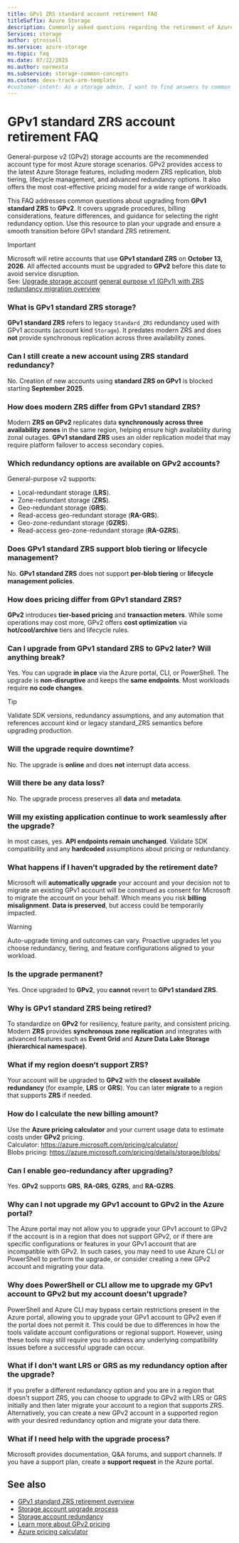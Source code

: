 ```yaml
---
title: GPv1 ZRS standard account retirement FAQ
titleSuffix: Azure Storage
description: Commonly asked questions regarding the retirement of Azure general-purpose v1 (GPv1) ZRS storage accounts and upgrading to GPv2.
Services: storage
author: gtrossell
ms.service: azure-storage
ms.topic: faq
ms.date: 07/22/2025
ms.author: normesta
ms.subservice: storage-common-concepts
ms.custom: devx-track-arm-template
#customer-intent: As a storage admin, I want to find answers to common questions about the retirement of general-purpose v1 (GPv1) standard ZRS accounts, so that I can plan my upgrade to general-purpose v2 (GPv2) and avoid service disruption.
---
```


# GPv1 standard ZRS account retirement FAQ

General-purpose v2 (GPv2) storage accounts are the recommended account type for most Azure storage scenarios. GPv2 provides access to the latest Azure Storage features, including modern ZRS replication, blob tiering, lifecycle management, and advanced redundancy options. It also offers the most cost-effective pricing model for a wide range of workloads.

This FAQ addresses common questions about upgrading from **GPv1 standard ZRS** to **GPv2**. It covers upgrade procedures, billing considerations, feature differences, and guidance for selecting the right redundancy option. Use this resource to plan your upgrade and ensure a smooth transition before GPv1 standard ZRS retirement.

> [!IMPORTANT]
> Microsoft will retire accounts that use **GPv1 standard ZRS** on **October 13, 2026**. All affected accounts must be upgraded to **GPv2** before this date to avoid service disruption.  
> See: [Upgrade storage account](storage-account-upgrade.md) [general purpose v1 (GPv1) with ZRS redundancy migration overview](general-purpose-version-1-zone-redundant-storage-migration-overview.md)


### What is GPv1 standard ZRS storage?

**GPv1 standard ZRS** refers to legacy `Standard_ZRS` redundancy used with GPv1 accounts (account kind `Storage`). It predates modern ZRS and does **not** provide synchronous replication across three availability zones.

### Can I still create a new account using ZRS standard redundancy?

No. Creation of new accounts using **standard ZRS on GPv1** is blocked starting **September 2025**.

### How does modern ZRS differ from GPv1 standard ZRS?

Modern **ZRS on GPv2** replicates data **synchronously across three availability zones** in the same region, helping ensure high availability during zonal outages. **GPv1 standard ZRS** uses an older replication model that may require platform failover to access secondary copies.

### Which redundancy options are available on GPv2 accounts?

General-purpose v2 supports:

- Local-redundant storage (**LRS**).
- Zone-redundant storage (**ZRS**).
- Geo-redundant storage (**GRS**).
- Read-access geo-redundant storage (**RA-GRS**).
- Geo-zone-redundant storage (**GZRS**).
- Read-access geo-zone-redundant storage (**RA-GZRS**).

### Does GPv1 standard ZRS support blob tiering or lifecycle management?

No. **GPv1 standard ZRS** does not support **per-blob tiering** or **lifecycle management policies**.

### How does pricing differ from GPv1 standard ZRS?

**GPv2** introduces **tier-based pricing** and **transaction meters**. While some operations may cost more, GPv2 offers **cost optimization** via **hot/cool/archive** tiers and lifecycle rules.

### Can I upgrade from GPv1 standard ZRS to GPv2 later? Will anything break?

Yes. You can upgrade **in place** via the Azure portal, CLI, or PowerShell. The upgrade is **non-disruptive** and keeps the **same endpoints**. Most workloads require **no code changes**.

> [!TIP]
> Validate SDK versions, redundancy assumptions, and any automation that references account kind or legacy standard_ZRS semantics before upgrading production.

### Will the upgrade require downtime?

No. The upgrade is **online** and does **not** interrupt data access.

### Will there be any data loss?

No. The upgrade process preserves all **data** and **metadata**.

### Will my existing application continue to work seamlessly after the upgrade?

In most cases, yes. **API endpoints remain unchanged**. Validate SDK compatibility and any **hardcoded** assumptions about pricing or redundancy.

### What happens if I haven’t upgraded by the retirement date?

Microsoft will **automatically upgrade** your account and your decision not to migrate an existing GPv1 account will be construed as consent for Microsoft to migrate the account on your behalf. Which means you risk **billing misalignment**. **Data is preserved**, but access could be temporarily impacted.

> [!WARNING]
> Auto-upgrade timing and outcomes can vary. Proactive upgrades let you choose redundancy, tiering, and feature configurations aligned to your workload.

### Is the upgrade permanent?

Yes. Once upgraded to **GPv2**, you **cannot** revert to **GPv1 standard ZRS**.

### Why is GPv1 standard ZRS being retired?

To standardize on **GPv2** for resiliency, feature parity, and consistent pricing. Modern **ZRS** provides **synchronous zone replication** and integrates with advanced features such as **Event Grid** and **Azure Data Lake Storage (hierarchical namespace)**.

### What if my region doesn’t support ZRS?

Your account will be upgraded to **GPv2** with the **closest available redundancy** (for example, **LRS** or **GRS**). You can later **migrate** to a region that supports **ZRS** if needed.

### How do I calculate the new billing amount?

Use the **Azure pricing calculator** and your current usage data to estimate costs under **GPv2** pricing.  
Calculator: https://azure.microsoft.com/pricing/calculator/  
Blobs pricing: https://azure.microsoft.com/pricing/details/storage/blobs/

### Can I enable geo-redundancy after upgrading?

Yes. **GPv2** supports **GRS**, **RA-GRS**, **GZRS**, and **RA-GZRS**.

### Why can I not upgrade my GPv1 account to GPv2 in the Azure portal?
The Azure portal may not allow you to upgrade your GPv1 account to GPv2 if the account is in a region that does not support GPv2, or if there are specific configurations or features in your GPv1 account that are incompatible with GPv2. In such cases, you may need to use Azure CLI or PowerShell to perform the upgrade, or consider creating a new GPv2 account and migrating your data.

### Why does PowerShell or CLI allow me to upgrade my GPv1 account to GPv2 but my account doesn't upgrade?
PowerShell and Azure CLI may bypass certain restrictions present in the Azure portal, allowing you to upgrade your GPv1 account to GPv2 even if the portal does not permit it. This could be due to differences in how the tools validate account configurations or regional support. However, using these tools may still require you to address any underlying compatibility issues before a successful upgrade can occur.

### What if I don't want LRS or GRS as my redundancy option after the upgrade?
If you prefer a different redundancy option and you are in a region that doesn't support ZRS, you can choose to upgrade to GPv2 with LRS or GRS initially and then later migrate your account to a region that supports ZRS. Alternatively, you can create a new GPv2 account in a supported region with your desired redundancy option and migrate your data there.

### What if I need help with the upgrade process?

Microsoft provides documentation, Q&A forums, and support channels. If you have a support plan, create a **support request** in the Azure portal.


## See also

- [GPv1 standard ZRS retirement overview](general-purpose-version-1-zone-redundant-storage-migration-overview.md)  
- [Storage account upgrade process](storage-account-upgrade.md)  
- [Storage account redundancy](storage-redundancy.md)
- [Learn more about GPv2 pricing](https://azure.microsoft.com/pricing/details/storage/blobs/)
- [Azure pricing calculator](https://azure.microsoft.com/pricing/calculator/)